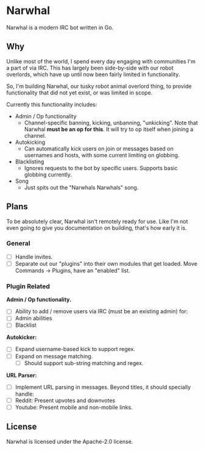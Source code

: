 # Narwhal

Narwhal is a modern IRC bot written in Go.

## Why

Unlike most of the world, I spend every day engaging with communities I'm a part of via IRC. This has largely been side-by-side with our robot overlords, which have up until now been fairly limited in functionality.

So, I'm building Narwhal, our tusky robot animal overlord thing, to provide functionality that did not yet exist, or was limited in scope. 

Currently this functionality includes:

- Admin / Op functionality
  - Channel-specific banning, kicking, unbanning, "unkicking". Note that Narwhal **must be an op for this**. It will try to op itself when joining a channel.
- Autokicking
  - Can automatically kick users on join or messages based on usernames and hosts, with some current limiting on globbing.
- Blacklisting
  - Ignores requests to the bot by specific users. Supports basic globbing currently.
- Song
  - Just spits out the "Narwhals Narwhals" song.

## Plans

To be absolutely clear, Narwhal isn't remotely ready for use. Like I'm not even going to give you documentation on building, that's how early it is.

### General

- [ ] Handle invites.
- [ ] Separate out our "plugins" into their own modules that get loaded. Move Commands -> Plugins, have an "enabled" list.

### Plugin Related

**Admin / Op functionality.**

- [ ] Ability to add / remove users via IRC (must be an existing admin) for:
 - [ ] Admin abilities
 - [ ] Blacklist

**Autokicker:**

- [ ] Expand username-based kick to support regex.
- [ ] Expand on message matching.
  - [ ] Should support sub-string matching and regex.

**URL Parser:**

- [ ] Implement URL parsing in messages. Beyond titles, it should specially handle:
 - [ ] Reddit: Present upvotes and downvotes
 - [ ] Youtube: Present mobile and non-mobile links.

## License

Narwhal is licensed under the Apache-2.0 license.